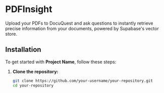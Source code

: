 # PDFInsight
Upload your PDFs to DocuQuest and ask questions to instantly retrieve precise information from your documents, powered by Supabase's vector store.


## Installation

To get started with **Project Name**, follow these steps:

1. **Clone the repository:**

   ```bash
   git clone https://github.com/your-username/your-repository.git
   cd your-repository
